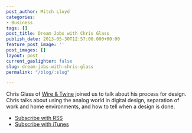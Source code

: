 ```yaml
---
post_author: Mitch Lloyd
categories:
- Business
tags: []
post_title: Dream Jobs with Chris Glass
publish_date: 2013-05-30T12:57:00.000+00:00
feature_post_image: ''
post_images: []
layout: post
current_gaslighter: false
slug: dream-jobs-with-chris-glass
permalink: "/blog/:slug"

---
```

Chris Glass of [Wire & Twine](http://http://wireandtwine.com/) joined us to talk about his process for design. Chris talks about using the analog world in digital design, separation of work and home environments, and how to tell when a design is done.

* [Subscribe with RSS](http://feeds.feedburner.com/gaslightpodcast)
* [Subscribe with iTunes](https://itunes.apple.com/us/podcast/gaslight-software-blog/id563643631)
